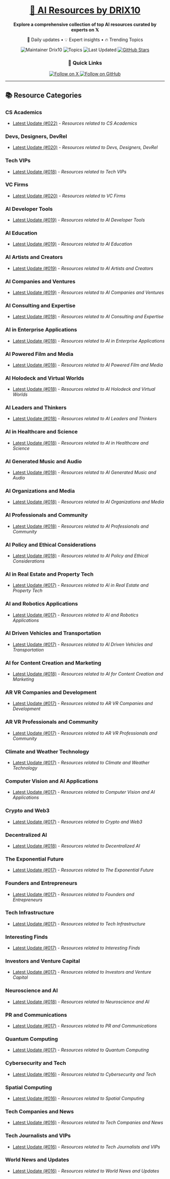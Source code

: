
<div align="center">
  <h1><a href="https://x.com/DRIX_10_" target="_blank">🚀 AI Resources by DRIX10</a></h1>
  <p><strong>Explore a comprehensive collection of top AI resources curated by experts on 𝕏</strong></p>
  <p>🌟 Daily updates • 💡 Expert insights • 🔥 Trending Topics</p>

  <img src="https://img.shields.io/badge/Maintainer-Drix10-blue?style=for-the-badge" alt="Maintainer Drix10" />
  <img src="https://img.shields.io/badge/Topics-Everything%2C%20AI-red?style=for-the-badge" alt="Topics" />
  <img src="https://img.shields.io/github/last-commit/Drix10/ai-resources?style=for-the-badge&color=5D6D7E" alt="Last Updated" />
  <a href="https://github.com/Drix10/ai-resources"><img src="https://img.shields.io/github/stars/Drix10/ai-resources?style=for-the-badge&color=yellow" alt="GitHub Stars" /></a>

  <br>

  <h3>🌟 Quick Links</h3>
    <a href="https://x.com/DRIX_10_">
      <img src="https://img.shields.io/badge/Follow_on_𝕏-black?style=for-the-badge&logo=x&logoColor=white" alt="Follow on X" />
    </a>
    <a href="https://github.com/Drix10">
      <img src="https://img.shields.io/badge/Follow_on_GitHub-black?style=for-the-badge&logo=github&logoColor=white" alt="Follow on GitHub" />
    </a>
</div>

---

## 📚 Resource Categories

### CS Academics

*   [Latest Update (#022)](https://github.com/Drix10/ai-resources/blob/main/CS%20Academics/resources-022.md) - *Resources related to CS Academics*

### Devs, Designers, DevRel

*   [Latest Update (#020)](https://github.com/Drix10/ai-resources/blob/main/Devs%2C%20Designers%2C%20DevRel/resources-020.md) - *Resources related to Devs, Designers, DevRel*

### Tech VIPs

*   [Latest Update (#018)](https://github.com/Drix10/ai-resources/blob/main/Tech%20VIPs/resources-018.md) - *Resources related to Tech VIPs*

### VC Firms

*   [Latest Update (#020)](https://github.com/Drix10/ai-resources/blob/main/VC%20Firms/resources-020.md) - *Resources related to VC Firms*

### AI Developer Tools

*   [Latest Update (#019)](https://github.com/Drix10/ai-resources/blob/main/AI%20Developer%20Tools/resources-019.md) - *Resources related to AI Developer Tools*

### AI Education

*   [Latest Update (#019)](https://github.com/Drix10/ai-resources/blob/main/AI%20Education/resources-019.md) - *Resources related to AI Education*

### AI Artists and Creators

*   [Latest Update (#019)](https://github.com/Drix10/ai-resources/blob/main/AI%20Artists%20and%20Creators/resources-019.md) - *Resources related to AI Artists and Creators*

### AI Companies and Ventures

*   [Latest Update (#019)](https://github.com/Drix10/ai-resources/blob/main/AI%20Companies%20and%20Ventures/resources-019.md) - *Resources related to AI Companies and Ventures*

### AI Consulting and Expertise

*   [Latest Update (#018)](https://github.com/Drix10/ai-resources/blob/main/AI%20Consulting%20and%20Expertise/resources-018.md) - *Resources related to AI Consulting and Expertise*

### AI in Enterprise Applications

*   [Latest Update (#018)](https://github.com/Drix10/ai-resources/blob/main/AI%20in%20Enterprise%20Applications/resources-018.md) - *Resources related to AI in Enterprise Applications*

### AI Powered Film and Media

*   [Latest Update (#018)](https://github.com/Drix10/ai-resources/blob/main/AI%20Powered%20Film%20and%20Media/resources-018.md) - *Resources related to AI Powered Film and Media*

### AI Holodeck and Virtual Worlds

*   [Latest Update (#018)](https://github.com/Drix10/ai-resources/blob/main/AI%20Holodeck%20and%20Virtual%20Worlds/resources-018.md) - *Resources related to AI Holodeck and Virtual Worlds*

### AI Leaders and Thinkers

*   [Latest Update (#018)](https://github.com/Drix10/ai-resources/blob/main/AI%20Leaders%20and%20Thinkers/resources-018.md) - *Resources related to AI Leaders and Thinkers*

### AI in Healthcare and Science

*   [Latest Update (#018)](https://github.com/Drix10/ai-resources/blob/main/AI%20in%20Healthcare%20and%20Science/resources-018.md) - *Resources related to AI in Healthcare and Science*

### AI Generated Music and Audio

*   [Latest Update (#018)](https://github.com/Drix10/ai-resources/blob/main/AI%20Generated%20Music%20and%20Audio/resources-018.md) - *Resources related to AI Generated Music and Audio*

### AI Organizations and Media

*   [Latest Update (#018)](https://github.com/Drix10/ai-resources/blob/main/AI%20Organizations%20and%20Media/resources-018.md) - *Resources related to AI Organizations and Media*

### AI Professionals and Community

*   [Latest Update (#018)](https://github.com/Drix10/ai-resources/blob/main/AI%20Professionals%20and%20Community/resources-018.md) - *Resources related to AI Professionals and Community*

### AI Policy and Ethical Considerations

*   [Latest Update (#018)](https://github.com/Drix10/ai-resources/blob/main/AI%20Policy%20and%20Ethical%20Considerations/resources-018.md) - *Resources related to AI Policy and Ethical Considerations*

### AI in Real Estate and Property Tech

*   [Latest Update (#017)](https://github.com/Drix10/ai-resources/blob/main/AI%20in%20Real%20Estate%20and%20Property%20Tech/resources-017.md) - *Resources related to AI in Real Estate and Property Tech*

### AI and Robotics Applications

*   [Latest Update (#017)](https://github.com/Drix10/ai-resources/blob/main/AI%20and%20Robotics%20Applications/resources-017.md) - *Resources related to AI and Robotics Applications*

### AI Driven Vehicles and Transportation

*   [Latest Update (#017)](https://github.com/Drix10/ai-resources/blob/main/AI%20Driven%20Vehicles%20and%20Transportation/resources-017.md) - *Resources related to AI Driven Vehicles and Transportation*

### AI for Content Creation and Marketing

*   [Latest Update (#018)](https://github.com/Drix10/ai-resources/blob/main/AI%20for%20Content%20Creation%20and%20Marketing/resources-018.md) - *Resources related to AI for Content Creation and Marketing*

### AR VR Companies and Development

*   [Latest Update (#017)](https://github.com/Drix10/ai-resources/blob/main/AR%20VR%20Companies%20and%20Development/resources-017.md) - *Resources related to AR VR Companies and Development*

### AR VR Professionals and Community

*   [Latest Update (#017)](https://github.com/Drix10/ai-resources/blob/main/AR%20VR%20Professionals%20and%20Community/resources-017.md) - *Resources related to AR VR Professionals and Community*

### Climate and Weather Technology

*   [Latest Update (#017)](https://github.com/Drix10/ai-resources/blob/main/Climate%20and%20Weather%20Technology/resources-017.md) - *Resources related to Climate and Weather Technology*

### Computer Vision and AI Applications

*   [Latest Update (#017)](https://github.com/Drix10/ai-resources/blob/main/Computer%20Vision%20and%20AI%20Applications/resources-017.md) - *Resources related to Computer Vision and AI Applications*

### Crypto and Web3

*   [Latest Update (#017)](https://github.com/Drix10/ai-resources/blob/main/Crypto%20and%20Web3/resources-017.md) - *Resources related to Crypto and Web3*

### Decentralized AI

*   [Latest Update (#018)](https://github.com/Drix10/ai-resources/blob/main/Decentralized%20AI/resources-018.md) - *Resources related to Decentralized AI*

### The Exponential Future

*   [Latest Update (#017)](https://github.com/Drix10/ai-resources/blob/main/The%20Exponential%20Future/resources-017.md) - *Resources related to The Exponential Future*

### Founders and Entrepreneurs

*   [Latest Update (#017)](https://github.com/Drix10/ai-resources/blob/main/Founders%20and%20Entrepreneurs/resources-017.md) - *Resources related to Founders and Entrepreneurs*

### Tech Infrastructure

*   [Latest Update (#017)](https://github.com/Drix10/ai-resources/blob/main/Tech%20Infrastructure/resources-017.md) - *Resources related to Tech Infrastructure*

### Interesting Finds

*   [Latest Update (#017)](https://github.com/Drix10/ai-resources/blob/main/Interesting%20Finds/resources-017.md) - *Resources related to Interesting Finds*

### Investors and Venture Capital

*   [Latest Update (#017)](https://github.com/Drix10/ai-resources/blob/main/Investors%20and%20Venture%20Capital/resources-017.md) - *Resources related to Investors and Venture Capital*

### Neuroscience and AI

*   [Latest Update (#018)](https://github.com/Drix10/ai-resources/blob/main/Neuroscience%20and%20AI/resources-018.md) - *Resources related to Neuroscience and AI*

### PR and Communications

*   [Latest Update (#017)](https://github.com/Drix10/ai-resources/blob/main/PR%20and%20Communications/resources-017.md) - *Resources related to PR and Communications*

### Quantum Computing

*   [Latest Update (#017)](https://github.com/Drix10/ai-resources/blob/main/Quantum%20Computing/resources-017.md) - *Resources related to Quantum Computing*

### Cybersecurity and Tech

*   [Latest Update (#016)](https://github.com/Drix10/ai-resources/blob/main/Cybersecurity%20and%20Tech/resources-016.md) - *Resources related to Cybersecurity and Tech*

### Spatial Computing

*   [Latest Update (#016)](https://github.com/Drix10/ai-resources/blob/main/Spatial%20Computing/resources-016.md) - *Resources related to Spatial Computing*

### Tech Companies and News

*   [Latest Update (#016)](https://github.com/Drix10/ai-resources/blob/main/Tech%20Companies%20and%20News/resources-016.md) - *Resources related to Tech Companies and News*

### Tech Journalists and VIPs

*   [Latest Update (#016)](https://github.com/Drix10/ai-resources/blob/main/Tech%20Journalists%20and%20VIPs/resources-016.md) - *Resources related to Tech Journalists and VIPs*

### World News and Updates

*   [Latest Update (#016)](https://github.com/Drix10/ai-resources/blob/main/World%20News%20and%20Updates/resources-016.md) - *Resources related to World News and Updates*


